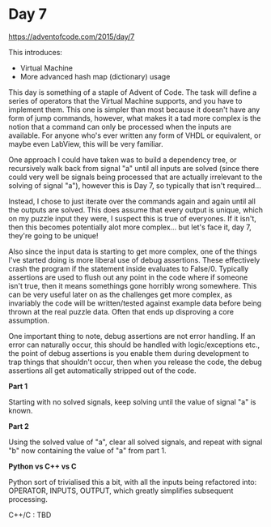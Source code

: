 # Day 7

https://adventofcode.com/2015/day/7

This introduces:
- Virtual Machine
- More advanced hash map (dictionary) usage

This day is something of a staple of Advent of Code.  The task will define a series of operators that the Virtual Machine supports, and you have to implement them.  This one is simpler than most because it doesn't have any form of jump commands, however, what makes it a tad more complex is the notion that a command can only be processed when the inputs are available.  For anyone who's ever written any form of VHDL or equivalent, or maybe even LabView, this will be very familiar.

One approach I could have taken was to build a dependency tree, or recursively walk back from signal "a" until all inputs are solved (since there could very well be signals being processed that are actually irrelevant to the solving of signal "a"), however this is Day 7, so typically that isn't required...

Instead, I chose to just iterate over the commands again and again until all the outputs are solved.  This does assume that every output is unique, which on my puzzle input they were, I suspect this is true of everyones.  If it isn't, then this becomes potentially alot more complex... but let's face it, day 7, they're going to be unique!

Also since the input data is starting to get more complex, one of the things I've started doing is more liberal use of debug assertions.  These effectively crash the program if the statement inside evaluates to False/0.  Typically assertions are used to flush out any point in the code where if someone isn't true, then it means somethings gone horribly wrong somewhere.  This can be very useful later on as the challenges get more complex, as invariably the code will be written/tested against example data before being thrown at the real puzzle data.  Often that ends up disproving a core assumption.

One important thing to note, debug assertions are not error handling.  If an error can naturally occur, this should be handled with logic/exceptions etc., the point of debug assertions is you enable them during development to trap things that shouldn't occur, then when you release the code, the debug assertions all get automatically stripped out of the code.

**Part 1**

Starting with no solved signals, keep solving until the value of signal "a" is known.

**Part 2**

Using the solved value of "a", clear all solved signals, and repeat with signal "b" now containing the value of "a" from part 1.

**Python vs C++ vs C**

Python sort of trivialised this a bit, with all the inputs being refactored into: OPERATOR, INPUTS, OUTPUT, which greatly simplifies subsequent processing.

C++/C : TBD
